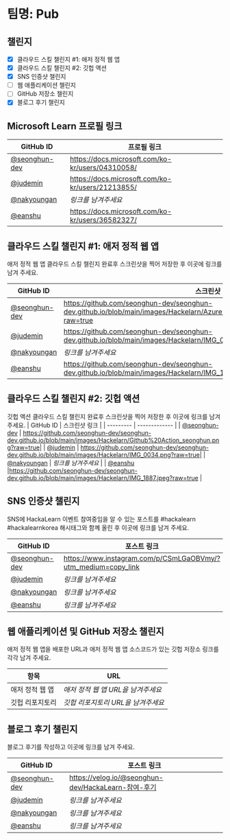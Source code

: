 # 팀명: Pub #

## 챌린지 ##

* [x] 클라우드 스킬 챌린지 #1: 애저 정적 웹 앱
* [x] 클라우드 스킬 챌린지 #2: 깃헙 액션
* [x] SNS 인증샷 챌린지
* [ ] 웹 애플리케이션 챌린지
* [ ] GitHub 저장소 챌린지
* [x] 블로그 후기 챌린지

## Microsoft Learn 프로필 링크 ##

| GitHub ID | 프로필 링크 |
| --------- | ------------- |
| [@seonghun-dev](https://github.com/seonghun-dev) | https://docs.microsoft.com/ko-kr/users/04310058/ |
| [@judemin](https://github.com/judemin) | https://docs.microsoft.com/ko-kr/users/21213855/ |
| [@nakyoungan](https://github.com/nakyoungan) | *링크를 남겨주세요* |
| [@eanshu](https://github.com/eanshu) | https://docs.microsoft.com/ko-kr/users/36582327/ |


## 클라우드 스킬 챌린지 #1: 애저 정적 웹 앱 ##

애저 정적 웹 앱 클라우드 스킬 챌린지 완료후 스크린샷을 찍어 저장한 후 이곳에 링크를 남겨 주세요.

| GitHub ID | 스크린샷 링크 |
| --------- | ------------- |
| [@seonghun-dev](https://github.com/seonghun-dev) | https://github.com/seonghun-dev/seonghun-dev.github.io/blob/main/images/Hackelarn/Azure%20static%20web%20App_seonghun.png?raw=true |
| [@judemin](https://github.com/judemin) | https://github.com/seonghun-dev/seonghun-dev.github.io/blob/main/images/Hackelarn/IMG_0033.png?raw=true |
| [@nakyoungan](https://github.com/nakyoungan) | *링크를 남겨주세요* |
| [@eanshu](https://github.com/eanshu) | https://github.com/seonghun-dev/seonghun-dev.github.io/blob/main/images/Hackelarn/IMG_1887.jpeg?raw=true |



## 클라우드 스킬 챌린지 #2: 깃헙 액션 ##

깃헙 액션 클라우드 스킬 챌린지 완료후 스크린샷을 찍어 저장한 후 이곳에 링크를 남겨 주세요.
| GitHub ID | 스크린샷 링크 |
| --------- | ------------- |
| [@seonghun-dev](https://github.com/seonghun-dev) | https://github.com/seonghun-dev/seonghun-dev.github.io/blob/main/images/Hackelarn/Github%20Action_seonghun.png?raw=true|
| [@judemin](https://github.com/judemin) | https://github.com/seonghun-dev/seonghun-dev.github.io/blob/main/images/Hackelarn/IMG_0034.png?raw=true|
| [@nakyoungan](https://github.com/nakyoungan) | *링크를 남겨주세요* |
| [@eanshu](https://github.com/eanshu) |https://github.com/seonghun-dev/seonghun-dev.github.io/blob/main/images/Hackelarn/IMG_1887.jpeg?raw=true  |



## SNS 인증샷 챌린지 ##

SNS에 HackaLearn 이벤트 참여중임을 알 수 있는 포스트를 #hackalearn #hackalearnkorea 해시태그와 함꼐 올린 후 이곳에 링크를 남겨 주세요.

| GitHub ID | 포스트 링크 |
| --------- | ------------- |
| [@seonghun-dev](https://github.com/seonghun-dev) | https://www.instagram.com/p/CSmLGaOBVmy/?utm_medium=copy_link |
| [@judemin](https://github.com/judemin) | *링크를 남겨주세요* |
| [@nakyoungan](https://github.com/nakyoungan) | *링크를 남겨주세요* |
| [@eanshu](https://github.com/eanshu) | *링크를 남겨주세요* |



## 웹 애플리케이션 및 GitHub 저장소 챌린지 ##

애저 정적 웹 앱을 배포한 URL과 애저 정적 웹 앱 소스코드가 있는 깃헙 저장소 링크를 각각 남겨 주세요.

| 항목            | URL                                |
| --------------- | ---------------------------------- |
| 애저 정적 웹 앱 | *애저 정적 웹 앱 URL을 남겨주세요* |
| 깃헙 리포지토리 | *깃헙 리포지토리 URL을 남겨주세요* |


## 블로그 후기 챌린지 ##

블로그 후기를 작성하고 이곳에 링크를 남겨 주세요.

| GitHub ID | 포스트 링크 |
| --------- | ------------- |
| [@seonghun-dev](https://github.com/seonghun-dev) | https://velog.io/@seonghun-dev/HackaLearn-참여-후기 |
| [@judemin](https://github.com/judemin) | *링크를 남겨주세요* |
| [@nakyoungan](https://github.com/nakyoungan) | *링크를 남겨주세요* |
| [@eanshu](https://github.com/eanshu) | *링크를 남겨주세요* |
